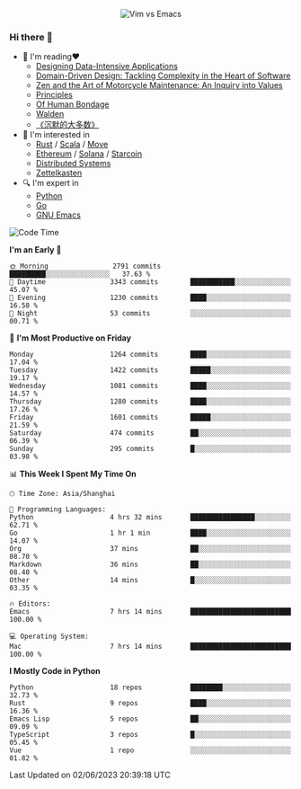 <p align="center">
    <img src="https://gist.githubusercontent.com/coldnight/e696baffb094e71c96cb302118878eae/raw/40ea5053a6f66cc65f90f437e4173497da225958/banner.gif" alt="Vim vs Emacs" />
</p>

### Hi there 👋

- 📖 I'm reading❤️
    + [Designing Data-Intensive Applications](https://www.oreilly.com/library/view/designing-data-intensive-applications/9781491903063/)
    + [Domain-Driven Design: Tackling Complexity in the Heart of Software](https://www.dddcommunity.org/book/evans_2003/)
    + [Zen and the Art of Motorcycle Maintenance: An Inquiry into Values](https://en.wikipedia.org/wiki/Zen_and_the_Art_of_Motorcycle_Maintenance)
    + [Principles](https://www.principles.com/)
    + [Of Human Bondage](https://en.wikipedia.org/wiki/Of_Human_Bondage)
    + [Walden](https://en.wikipedia.org/wiki/Walden)
    + [《沉默的大多数》](https://en.wikipedia.org/wiki/Silent_majority)
- 🌱 I'm interested in
    + [Rust](https://www.rust-lang.org/) / [Scala](https://www.scala-lang.org/) / [Move](https://github.com/move-language/move/)
    + [Ethereum](https://ethereum.org/en/) / [Solana](https://solana.com/) / [Starcoin](https://github.com/starcoinorg/starcoin)
	+ [Distributed Systems](https://www.linuxzen.com/notes/topics/20200320174417_%E5%88%86%E5%B8%83%E5%BC%8F/)
	+ [Zettelkasten](https://www.linuxzen.com/notes/notes/20220120080920-slip_box/)
- 🔍 I'm expert in
    + [Python](https://www.python.org/)
    + [Go](https://go.dev/)
    + [GNU Emacs](https://www.gnu.org/software/emacs/)

<!--START_SECTION:waka-->
![Code Time](http://img.shields.io/badge/Code%20Time-2%2C182%20hrs%2011%20mins-blue)

**I'm an Early 🐤** 

```text
🌞 Morning                2791 commits        █████████░░░░░░░░░░░░░░░░   37.63 % 
🌆 Daytime                3343 commits        ███████████░░░░░░░░░░░░░░   45.07 % 
🌃 Evening                1230 commits        ████░░░░░░░░░░░░░░░░░░░░░   16.58 % 
🌙 Night                  53 commits          ░░░░░░░░░░░░░░░░░░░░░░░░░   00.71 % 
```
📅 **I'm Most Productive on Friday** 

```text
Monday                   1264 commits        ████░░░░░░░░░░░░░░░░░░░░░   17.04 % 
Tuesday                  1422 commits        █████░░░░░░░░░░░░░░░░░░░░   19.17 % 
Wednesday                1081 commits        ████░░░░░░░░░░░░░░░░░░░░░   14.57 % 
Thursday                 1280 commits        ████░░░░░░░░░░░░░░░░░░░░░   17.26 % 
Friday                   1601 commits        █████░░░░░░░░░░░░░░░░░░░░   21.59 % 
Saturday                 474 commits         ██░░░░░░░░░░░░░░░░░░░░░░░   06.39 % 
Sunday                   295 commits         █░░░░░░░░░░░░░░░░░░░░░░░░   03.98 % 
```


📊 **This Week I Spent My Time On** 

```text
🕑︎ Time Zone: Asia/Shanghai

💬 Programming Languages: 
Python                   4 hrs 32 mins       ████████████████░░░░░░░░░   62.71 % 
Go                       1 hr 1 min          ████░░░░░░░░░░░░░░░░░░░░░   14.07 % 
Org                      37 mins             ██░░░░░░░░░░░░░░░░░░░░░░░   08.70 % 
Markdown                 36 mins             ██░░░░░░░░░░░░░░░░░░░░░░░   08.40 % 
Other                    14 mins             █░░░░░░░░░░░░░░░░░░░░░░░░   03.35 % 

🔥 Editors: 
Emacs                    7 hrs 14 mins       █████████████████████████   100.00 % 

💻 Operating System: 
Mac                      7 hrs 14 mins       █████████████████████████   100.00 % 
```

**I Mostly Code in Python** 

```text
Python                   18 repos            ████████░░░░░░░░░░░░░░░░░   32.73 % 
Rust                     9 repos             ████░░░░░░░░░░░░░░░░░░░░░   16.36 % 
Emacs Lisp               5 repos             ██░░░░░░░░░░░░░░░░░░░░░░░   09.09 % 
TypeScript               3 repos             █░░░░░░░░░░░░░░░░░░░░░░░░   05.45 % 
Vue                      1 repo              ░░░░░░░░░░░░░░░░░░░░░░░░░   01.82 % 
```




 Last Updated on 02/06/2023 20:39:18 UTC
<!--END_SECTION:waka-->
